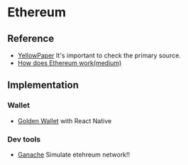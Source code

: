 # Ethereum

## Reference
- [YellowPaper](https://ethereum.github.io/yellowpaper/paper.pdf) It's important to check the primary source.
- [How does Ethereum work(medium)](https://medium.com/@preethikasireddy/how-does-ethereum-work-anyway-22d1df506369)

## Implementation
### Wallet
- [Golden Wallet](https://github.com/goldennetwork/golden-wallet-react-native) with React Native

### Dev tools
- [Ganache](https://github.com/trufflesuite/ganache-cli)
Simulate etehreum network!!
